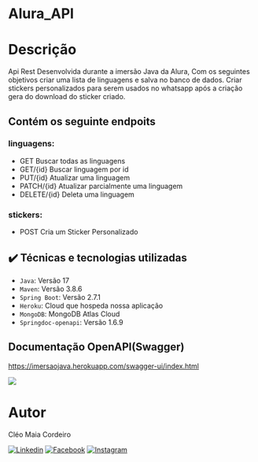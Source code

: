 # Alura_API

# Descrição
Api Rest Desenvolvida durante a imersão Java da Alura,
Com os seguintes objetivos criar uma lista de linguagens e salva no banco de dados.
Criar stickers personalizados para serem usados no whatsapp após a criação gera do download do sticker criado.

## Contém os seguinte endpoits

### linguagens:

- GET Buscar todas as linguagens
- GET/{id} Buscar linguagem por id
- PUT/{id} Atualizar uma linguagem
- PATCH/{id} Atualizar parcialmente uma linguagem
- DELETE/{id} Deleta uma linguagem
  
### stickers:
- POST Cria um Sticker Personalizado

## ✔️ Técnicas e tecnologias utilizadas
- `Java`: Versão 17
- `Maven`: Versão 3.8.6
- `Spring Boot`: Versão 2.7.1
- `Heroku`: Cloud que hospeda nossa aplicação
- `MongoDB`: MongoDB Atlas Cloud
- `Springdoc-openapi`: Versão 1.6.9

## Documentação OpenAPI(Swagger)
https://imersaojava.herokuapp.com/swagger-ui/index.html

<img src="./assets/swagger.gif">

<br>

# Autor
Cléo Maia Cordeiro
</br>

[![Linkedin](https://img.shields.io/badge/LinkedIn-0077B5?style=for-the-badge&logo=linkedin&logoColor=white)](https://www.linkedin.com/in/cleocordeiro/)
[![Facebook](https://img.shields.io/badge/Facebook-1877F2?style=for-the-badge&logo=facebook&logoColor=white)](https://www.facebook.com/cleo.m.cordeiro/)
[![Instagram](https://img.shields.io/badge/Instagram-E4405F?style=for-the-badge&logo=instagram&logoColor=white)](https://www.instagram.com/cleomaiacordeiro/)




